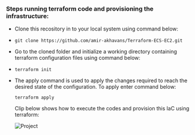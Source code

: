 
### Steps running terraform code and provisioning the infrastructure:

 - Clone this recository in to your local system using command below:
 - 
   `git clone https://github.com/amir-akhavans/Terraform-ECS-EC2.git`
   
 - Go to the cloned folder and initialize a working directory containing terraform configuration files using command below:
 - 
   `terraform init`
   
 - The apply command is used to apply the changes required to reach the desired state of the configuration. To apply enter command below:
 
   `terraform apply`
   
   
   Clip below shows how to execute the codes and provision this IaC using terraform:
   
   ![Project](https://user-images.githubusercontent.com/83725346/169901391-706565f9-bc38-4f20-bb8f-d6d00e6518a1.gif)
